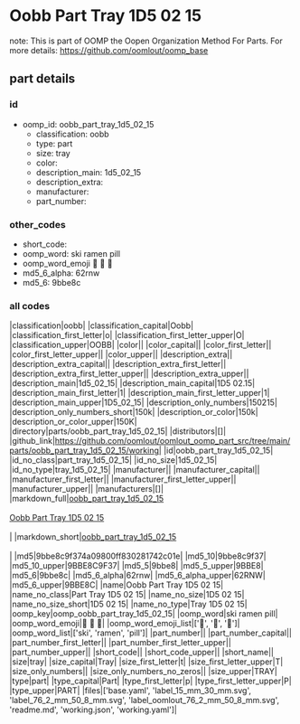 # Oobb Part Tray 1D5 02 15  

note: This is part of OOMP the Oopen Organization Method For Parts. For more details: https://github.com/oomlout/oomp_base

##  part details





### id
* oomp_id: oobb_part_tray_1d5_02_15
  * classification: oobb
  * type: part
  * size: tray
  * color: 
  * description_main: 1d5_02_15
  * description_extra: 
  * manufacturer: 
  * part_number: 

### other_codes
* short_code: 
* oomp_word: ski ramen pill
* oomp_word_emoji :ski: :ramen: :pill:
* md5_6_alpha: 62rnw
* md5_6: 9bbe8c

### all codes 
|classification|oobb|
|classification_capital|Oobb|
|classification_first_letter|o|
|classification_first_letter_upper|O|
|classification_upper|OOBB|
|color||
|color_capital||
|color_first_letter||
|color_first_letter_upper||
|color_upper||
|description_extra||
|description_extra_capital||
|description_extra_first_letter||
|description_extra_first_letter_upper||
|description_extra_upper||
|description_main|1d5_02_15|
|description_main_capital|1D5 02.15|
|description_main_first_letter|1|
|description_main_first_letter_upper|1|
|description_main_upper|1D5_02_15|
|description_only_numbers|150215|
|description_only_numbers_short|150k|
|description_or_color|150k|
|description_or_color_upper|150K|
|directory|parts/oobb_part_tray_1d5_02_15|
|distributors|[]|
|github_link|https://github.com/oomlout/oomlout_oomp_part_src/tree/main/parts/oobb_part_tray_1d5_02_15/working|
|id|oobb_part_tray_1d5_02_15|
|id_no_class|part_tray_1d5_02_15|
|id_no_size|1d5_02_15|
|id_no_type|tray_1d5_02_15|
|manufacturer||
|manufacturer_capital||
|manufacturer_first_letter||
|manufacturer_first_letter_upper||
|manufacturer_upper||
|manufacturers|[]|
|markdown_full|[oobb_part_tray_1d5_02_15](https://github.com/oomlout/oomlout_oomp_part_src/tree/main/parts/oobb_part_tray_1d5_02_15/working)<br>[](https://github.com/oomlout/oomlout_oomp_part_src/tree/main/parts/oobb_part_tray_1d5_02_15/working)<br>[Oobb Part Tray 1D5 02 15](https://github.com/oomlout/oomlout_oomp_part_src/tree/main/parts/oobb_part_tray_1d5_02_15/working)<br><br>|
|markdown_short|[oobb_part_tray_1d5_02_15](https://github.com/oomlout/oomlout_oomp_part_src/tree/main/parts/oobb_part_tray_1d5_02_15/working)<br><br>|
|md5|9bbe8c9f374a09800ff830281742c01e|
|md5_10|9bbe8c9f37|
|md5_10_upper|9BBE8C9F37|
|md5_5|9bbe8|
|md5_5_upper|9BBE8|
|md5_6|9bbe8c|
|md5_6_alpha|62rnw|
|md5_6_alpha_upper|62RNW|
|md5_6_upper|9BBE8C|
|name|Oobb Part Tray 1D5 02 15|
|name_no_class|Part Tray 1D5 02 15|
|name_no_size|1D5 02 15|
|name_no_size_short|1D5 02 15|
|name_no_type|Tray 1D5 02 15|
|oomp_key|oomp_oobb_part_tray_1d5_02_15|
|oomp_word|ski ramen pill|
|oomp_word_emoji|:ski: :ramen: :pill:|
|oomp_word_emoji_list|[':ski:', ':ramen:', ':pill:']|
|oomp_word_list|['ski', 'ramen', 'pill']|
|part_number||
|part_number_capital||
|part_number_first_letter||
|part_number_first_letter_upper||
|part_number_upper||
|short_code||
|short_code_upper||
|short_name||
|size|tray|
|size_capital|Tray|
|size_first_letter|t|
|size_first_letter_upper|T|
|size_only_numbers||
|size_only_numbers_no_zeros||
|size_upper|TRAY|
|type|part|
|type_capital|Part|
|type_first_letter|p|
|type_first_letter_upper|P|
|type_upper|PART|
|files|['base.yaml', 'label_15_mm_30_mm.svg', 'label_76_2_mm_50_8_mm.svg', 'label_oomlout_76_2_mm_50_8_mm.svg', 'readme.md', 'working.json', 'working.yaml']|
